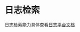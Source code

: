 # 日志检索


日志检索能力具体查看[日志平台文档](../../../../../LogSearch/4.3/UserGuide/ProductFeatures/data-visualization/query_log.md)